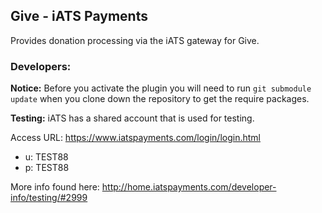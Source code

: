 ## Give - iATS Payments

Provides donation processing via the iATS gateway for Give.

### Developers:

**Notice:** Before you activate the plugin you will need to run `git submodule update` when you clone down the repository to get the require packages.

**Testing:** iATS has a shared account that is used for testing. 

Access URL: https://www.iatspayments.com/login/login.html
- u: TEST88
- p: TEST88

More info found here: http://home.iatspayments.com/developer-info/testing/#2999